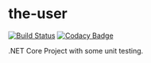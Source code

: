 # the-user
[![Build Status](https://travis-ci.com/VKEA/PrideCSS.svg?branch=master)](https://travis-ci.com/Zt-freak/the-user)
[![Codacy Badge](https://app.codacy.com/project/badge/Grade/becf76fa4dce4bed885de0f8d6d77452)](https://www.codacy.com/gh/Zt-freak/the-user/dashboard?utm_source=github.com&amp;utm_medium=referral&amp;utm_content=Zt-freak/the-user&amp;utm_campaign=Badge_Grade)

.NET Core Project with some unit testing.
